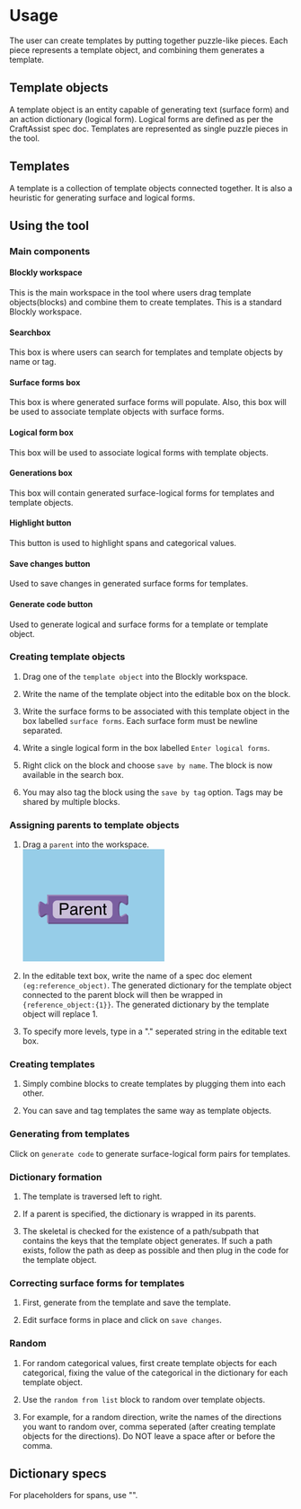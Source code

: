 
# Usage

The user can create templates by putting together puzzle-like pieces. 
Each piece represents a template object, and combining them generates a template.

## Template objects

A template object is an entity capable of generating text (surface form) and an action  dictionary (logical form). Logical forms are defined as per the CraftAssist spec doc. Templates are represented as single puzzle pieces in the tool.


## Templates


A template is a collection of template objects connected together. It is also a heuristic for generating surface and logical forms.   
  
  
  ## Using the tool

  ### Main components

  #### Blockly workspace

  This is the main workspace in the tool where users drag template objects(blocks) and combine them to create templates. This is a standard Blockly workspace.

  #### Searchbox

  This box is where users can search for templates and template objects by name or tag.

  #### Surface forms box

  This box is where generated surface forms will populate. Also, this box will be used to associate template objects with surface forms.

  #### Logical form box

  This box will be used to associate logical forms with template objects.

  #### Generations box

  This box will contain generated surface-logical forms for templates and template objects.

  #### Highlight button

  This button is used to highlight spans and categorical values.

  #### Save changes button

  Used to save changes in generated surface forms for templates.

  #### Generate code button


  Used to generate logical and surface forms for a template or template object.


  ### Creating template objects

  1. Drag one of the `template object` into the Blockly workspace.

  2. Write the name of the template object into the editable box on the block.

  3. Write the surface forms to be associated with this template object in the box labelled `surface forms`. Each surface form must be newline separated.

  4.  Write a single logical form in the box labelled `Enter logical forms`. 

  5. Right click on the block and choose `save by name`. The block is now available in the search box. 


  6. You may also tag the block using the `save by tag` option. Tags may be shared by multiple blocks. 


  ### Assigning parents to template objects

  1. Drag a `parent` into the workspace. 
  ![alt text](images/parent.png)

  2. In the editable text box, write the name of a spec doc element `(eg:reference_object)`. The generated dictionary for the template object connected to the parent block will then be wrapped in `{reference_object:{1}}`. The generated dictionary by the template object will replace 1.
  
  3. To specify more levels, type in a "." seperated string in the editable text box.

  ### Creating templates

  1. Simply combine blocks to create templates by plugging them into each other.

  2. You can save and tag templates the same way as template objects.

  ### Generating from templates

  Click on `generate code` to generate surface-logical form pairs for templates.

  ### Dictionary formation

  1. The template is traversed left to right.

  2. If a parent is specified, the dictionary is wrapped in its parents.

  3. The skeletal is checked for the existence of a path/subpath that contains the keys that the template object generates. If such a path exists, follow the path as deep as possible and then plug in the code for the template object.
  
  ### Correcting surface forms for templates
  1. First, generate from the template and save the template.

  2. Edit surface forms in place and click on `save changes`.

  ### Random

  1. For random categorical values, first create template objects for each categorical, fixing the value of the categorical in the dictionary for each template object.

  2. Use the `random from list` block to random over template objects.

  3. For example, for a random direction, write the names of the directions you want to random over, comma seperated (after creating template objects for the directions). Do NOT leave a space after or before the comma.


## Dictionary specs

For placeholders for spans, use "".

